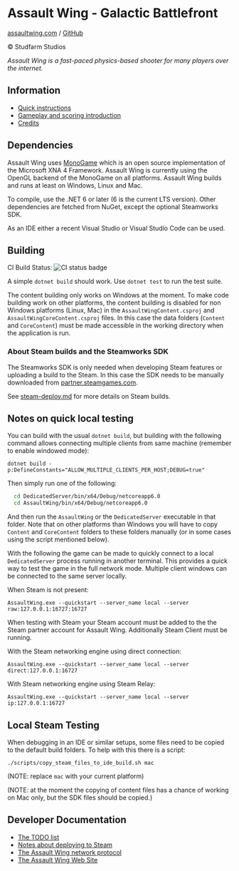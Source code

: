# Assault Wing - Galactic Battlefront

[assaultwing.com](https://assaultwing.com) / [GitHub](https://github.com/StudfarmStudios/assaultwing)

© Studfarm Studios

_Assault Wing is a fast-paced physics-based shooter for many players over the
internet._

## Information

- [Quick instructions](docs/instructions.md)
- [Gameplay and scoring introduction](docs/gameplay.md)
- [Credits](docs/credits.md)

## Dependencies

Assault Wing uses [MonoGame](https://www.monogame.net/) which is an open source
implementation of the Microsoft XNA 4 Framework. Assault Wing is currently using
the OpenGL backend of the MonoGame on all platforms. Assault Wing builds and
runs at least on Windows, Linux and Mac.

To compile, use the .NET 6 or later (6 is the current LTS version). Other
dependencies are fetched from NuGet, except the optional Steamworks SDK.

As an IDE either a recent Visual Studio or Visual Studio Code can be used.

## Building

CI Build Status: ![CI status badge](https://github.com/StudfarmStudios/assaultwing/actions/workflows/dotnet.yml/badge.svg "GitHub Actions build status")

A simple `dotnet build` should work. Use `dotnet test` to run the test suite.

The content building only works on Windows at the moment. To make code building
work on other platforms, the content building is disabled for non Windows
platforms (Linux, Mac) in the `AssaultWingContent.csproj` and
`AssaultWingCoreContent.csproj` files. In this case the data folders (`Content`
and `CoreContent`) must be made accessible in the working directory when the
application is run.

### About Steam builds and the Steamworks SDK

The Steamworks SDK is only needed when developing Steam features or uploading a
build to the Steam. In this case the SDK needs to be manually downloaded from
[partner.steamgames.com](https://partner.steamgames.com/doc/sdk).

See [steam-deploy.md](devdocs/steam-deploy.md) for more details on Steam builds.

## Notes on quick local testing

You can build with the usual `dotnet build`, but building with the
following command allows connecting multiple clients from same machine
(remember to enable windowed mode):

    dotnet build -p:DefineConstants="ALLOW_MULTIPLE_CLIENTS_PER_HOST;DEBUG=true"

Then simply run one of the following:

```bash
  cd DedicatedServer/bin/x64/Debug/netcoreapp6.0
  cd AssaultWing/bin/x64/Debug/netcoreapp6.0
```

And then run the `AssaultWing` or the `DedicatedServer` executable in that
folder. Note that on other platforms than Windows you will have to copy
`Content` and `CoreContent` folders to these folders manually (or in some cases
using the script mentioned below).

With the following the game can be made to quickly connect to a local
`DedicatedServer` process running in another terminal. This provides a quick way
to test the game in the full network mode. Multiple client windows can be
connected to the same server locally.

When Steam is not present:

    AssaultWing.exe --quickstart --server_name local --server raw:127.0.0.1:16727:16727

When testing with Steam your Steam account must be added to the the Steam partner account for Assault Wing. Additionally Steam Client must be running.

With the Steam networking engine using direct connection:

    AssaultWing.exe --quickstart --server_name local --server direct:127.0.0.1:16727

With Steam networking engine using Steam Relay:

    AssaultWing.exe --quickstart --server_name local --server ip:127.0.0.1:16727

## Local Steam Testing

When debugging in an IDE or similar setups, some files need to be copied to the
default build folders. To help with this there is a script:

    ./scripts/copy_steam_files_to_ide_build.sh mac

(NOTE: replace `mac` with your current platform)

(NOTE: at the moment the copying of content files has a chance of working on Mac
only, but the SDK files should be copied.)

## Developer Documentation

- [The TODO list](devdocs/TODO.md)
- [Notes about deploying to Steam](devdocs/steam-deploy.md)
- [The Assault Wing network protocol](devdocs/network-protocol.md)
- [The Assault Wing Web Site](devdocs/web-site.md)